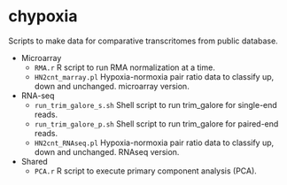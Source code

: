 # chypoxia
Scripts to make data for comparative transcritomes from public database.

- Microarray
  - `RMA.r` R script to run RMA normalization at a time.
  - `HN2cnt_marray.pl` Hypoxia-normoxia pair ratio data to classify up, down and unchanged. microarray version.
- RNA-seq
  - `run_trim_galore_s.sh` Shell script to run trim_galore for single-end reads.
  - `run_trim_galore_p.sh` Shell script to run trim_galore for paired-end reads.
  - `HN2cnt_RNAseq.pl` Hypoxia-normoxia pair ratio data to classify up, down and unchanged. RNAseq version.
- Shared
  - `PCA.r` R script to execute primary component analysis (PCA).
